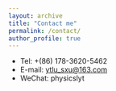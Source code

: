 ```yaml
---
layout: archive
title: "Contact me"
permalink: /contact/
author_profile: true
---
```


* Tel: +(86) 178-3620-5462 
* E-mail: ytlu_sxu@163.com
* WeChat: physicslyt
